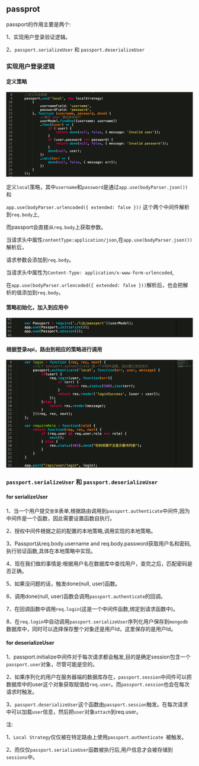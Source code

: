 ## passprot

passport的作用主要是两个:

1、实现用户登录验证逻辑。

2、`passport.serializeUser` 和 `passport.deserializeUser`

### 实现用户登录逻辑

#### 定义策略

![lib/passport.js](../pictures/passport1.png)

定义`local`策略，其中`username`和`password`是通过`app.use(bodyParser.json())`和

`app.use(bodyParser.urlencoded({ extended: false }))` 这个两个中间件解析到`req.body`上,

而passport会直接从`req.body`上获取参数。

当请求头中属性`contentType:application/json`,在`app.use(bodyParser.json())`解析后，

请求参数会添加到`req.body`。

当请求头中属性为`Content-Type: application/x-www-form-urlencoded`,

在`app.use(bodyParser.urlencoded({ extended: false }))`解析后，也会把解析的值添加到`req.body`。


#### 策略初始化，加入到应用中

![index.js](../pictures/passport2.png)

#### 根据登录api，路由到相应的策略进行调用

![api.js](../pictures/passport3.png)

### `passport.serializeUser` 和 `passport.deserializeUser`

#### for serializeUser

1、当一个用户提交`登录`表单,根据路由调用到`passport.authenticate`中间件,因为中间件是一个函数，因此需要设置函数自执行。

2、授权中间件根据之前的配置的本地策略,调用实现的本地策略。

3、Passport从req.body.username and req.body.password获取用户名和密码,执行验证函数,具体在本地策略中实现。

4、现在我们做的事情是:根据用户名在数据库中查找用户，查完之后，匹配密码是否正确。

5、如果没问题的话，触发done(null, user)函数。

6、调用done(null, user)函数会调用`passport.authenticate`的回调。

7、在回调函数中调用`req.login`(这是一个中间件函数,绑定到请求函数中)。

8、在`req.login`中自动调用`passport.serializeUser`序列化用户保存到`mongodb`数据库中，同时可以选择保存整个对象还是用户Id，这里保存的是用户Id。

#### for deserializeUser

1、passport.initialize中间件对于每次请求都会触发,目的是确定session包含一个`passport.user`对象，尽管可能是空的。

2、如果序列化的用户在服务器端的数据库存在，`passport.session`中间件可以把数据库中的user这个对象获取赋值给`req.user`。而`passport.session`也会在每次请求时触发。

3、`passport.deserializeUser`这个函数由`passport.session`触发。在每次请求中可以加载`user`信息，然后把`user`对象`attach`到req.user。

注:

1、`Local Strategy`仅仅被在特定路由上使用`passport.authenticate `被触发。

2、而仅仅`passport.serializeUser`函数被执行后,用户信息才会被存储到`sessions`中。



